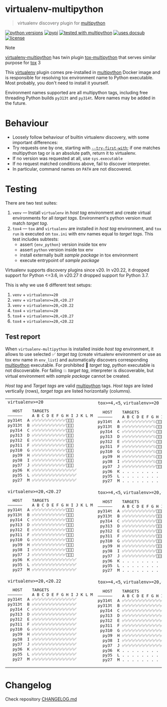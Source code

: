 # virtualenv-multipython
> virtualenv discovery plugin for [multipython](https://github.com/makukha/multipython)

[![python versions](https://img.shields.io/pypi/pyversions/virtualenv-multipython.svg)](https://pypi.org/project/virtualenv-multipython)
[![pypi](https://img.shields.io/pypi/v/virtualenv-multipython.svg#v0.4.0)](https://pypi.python.org/pypi/virtualenv-multipython)
[![tested with multipython](https://img.shields.io/badge/tested_with-multipython-x)](https://github.com/makukha/multipython)
[![uses docsub](https://img.shields.io/badge/uses-docsub-royalblue)
](https://github.com/makukha/docsub)
[![license](https://img.shields.io/github/license/makukha/virtualenv-multipython.svg)](https://github.com/makukha/virtualenv-multipython/blob/main/LICENSE)

> [!NOTE]
> [virtualenv-multipython]() has twin plugin [tox-multipython](https://github.com/makukha/tox-multipython) that serves similar purpose for [tox](https://tox.wiki) 3

This [virtualenv](https://virtualenv.pypa.io) plugin comes pre-installed in [multipython](https://hub.docker.com/r/makukha/multipython) Docker image and is responsible for resolving tox environment name to Python executable. Most probably, you don't need to install it yourself.

Environment names supported are all multipython tags, including free threading Python builds `py313t` and `py314t`. More names may be added in the future.

# Behaviour

* Loosely follow behaviour of builtin virtualenv discovery, with some important differences:
* Try requests one by one, starting with [`--try-first-with`](https://virtualenv.pypa.io/en/latest/cli_interface.html#try-first-with); if one matches multipython tag or is an absolute path, return it to virtualenv.
* If no version was requested at all, use `sys.executable`
* If no request matched conditions above, fail to discover interpreter.
* In particular, command names on `PATH` are not discovered.

# Testing

There are two test suites:

1. `venv` — Install `virtualenv` in *host tag* environment and create virtual environments for all *target tags*. Environment's python version must match *target tag*.
2. `tox4` — `tox` and `virtualenv` are installed in *host tag* environment, and `tox run` is executed on `tox.ini` with env names equal to *target tags*. This test includes subtests:
    - assert `{env_python}` version inside tox env
    - assert `python` version inside tox env
    - install externally built *sample package* in tox environment
    - execute entrypoint of *sample package*

Virtualenv supports discovery plugins since v20. In v20.22, it dropped support for Python <=3.6, in v20.27 it dropped support for Python 3.7.

This is why we use 6 different test setups:

1. `venv` + `virtualenv>=20`
1. `venv` + `virtualenv>=20,<20.27`
1. `venv` + `virtualenv>=20,<20.22`
1. `tox4` + `virtualenv>=20`
1. `tox4` + `virtualenv>=20,<20.27`
1. `tox4` + `virtualenv>=20,<20.22`

## Test report

When `virtualenv-multipython` is installed inside *host tag* environment, it allows to use selected ✅ *target tag* (create virtualenv environment or use as tox env name in `env_list`) and automatically discovers corresponding [multipython](https://github.com/makukha/multipython) executable. For prohibited 🚫️ *target tag*, python executable is not discoverable. For failing 💥 *target tag*, interpreter is discoverable, but virtual environment with *sample package* cannot be created.

*Host tag* and *Target tags* are valid [multipython](https://hub.docker.com/r/makukha/multipython) tags. *Host tags* are listed vertically (rows), *target tags* are listed horizontally (columns).

<table>
<tbody>

<tr>

<td>
<code>virtualenv>=20</code>
<!-- docsub: begin -->
<!-- docsub: x pretty venv-v__ -->
<!-- docsub: lines after 1 upto -1 -->
<pre>
  HOST    TARGETS
——————    A B C D E F G H I J K L M
py314t  A ✅✅✅✅✅✅✅✅✅✅🚫🚫🚫
py313t  B ✅✅✅✅✅✅✅✅✅✅🚫🚫🚫
 py314  C ✅✅✅✅✅✅✅✅✅✅🚫🚫🚫
 py313  D ✅✅✅✅✅✅✅✅✅✅🚫🚫🚫
 py312  E ✅✅✅✅✅✅✅✅✅✅🚫🚫🚫
 py311  F ✅✅✅✅✅✅✅✅✅✅🚫🚫🚫
 py310  G ✅✅✅✅✅✅✅✅✅✅🚫🚫🚫
  py39  H ✅✅✅✅✅✅✅✅✅✅🚫🚫🚫
  py38  I ✅✅✅✅✅✅✅✅✅✅🚫🚫🚫
  py37  J ✅✅✅✅✅✅✅✅✅✅🚫🚫🚫
  py36  K ✅✅✅✅✅✅✅✅✅✅✅✅✅
  py35  L ✅✅✅✅✅✅✅✅✅✅✅✅✅
  py27  M ✅✅✅✅✅✅✅✅✅✅✅✅✅
</pre>
<!-- docsub: end -->
</td>

<td>
<code>tox>=4,<5</code>, <code>virtualenv>=20</code>
<!-- docsub: begin -->
<!-- docsub: x pretty tox4-v__ -->
<!-- docsub: lines after 1 upto -1 -->
<pre>
  HOST    TARGETS
——————    A B C D E F G H I J K L M
py314t  A ✅✅✅✅✅✅✅✅✅💥🚫🚫🚫
py313t  B ✅✅✅✅✅✅✅✅✅💥🚫🚫🚫
 py314  C ✅✅✅✅✅✅✅✅✅💥🚫🚫🚫
 py313  D ✅✅✅✅✅✅✅✅✅💥🚫🚫🚫
 py312  E ✅✅✅✅✅✅✅✅✅💥🚫🚫🚫
 py311  F ✅✅✅✅✅✅✅✅✅💥🚫🚫🚫
 py310  G ✅✅✅✅✅✅✅✅✅💥🚫🚫🚫
  py39  H ✅✅✅✅✅✅✅✅✅💥🚫🚫🚫
  py38  I ✅✅✅✅✅✅✅✅✅💥🚫🚫🚫
  py37  J ✅✅✅✅✅✅✅✅✅✅🚫🚫🚫
  py36  K . . . . . . . . . . . . .
  py35  L . . . . . . . . . . . . .
  py27  M . . . . . . . . . . . . .
</pre>
<!-- docsub: end -->
</td>

</tr>

<tr>

<td>
<code>virtualenv>=20,<20.27</code>
<!-- docsub: begin -->
<!-- docsub: x pretty venv-v27 -->
<!-- docsub: lines after 1 upto -1 -->
<pre>
  HOST    TARGETS
——————    A B C D E F G H I J K L M
py314t  A ✅✅✅✅✅✅✅✅✅✅🚫🚫🚫
py313t  B ✅✅✅✅✅✅✅✅✅✅🚫🚫🚫
 py314  C ✅✅✅✅✅✅✅✅✅✅🚫🚫🚫
 py313  D ✅✅✅✅✅✅✅✅✅✅🚫🚫🚫
 py312  E ✅✅✅✅✅✅✅✅✅✅🚫🚫🚫
 py311  F ✅✅✅✅✅✅✅✅✅✅🚫🚫🚫
 py310  G ✅✅✅✅✅✅✅✅✅✅🚫🚫🚫
  py39  H ✅✅✅✅✅✅✅✅✅✅🚫🚫🚫
  py38  I ✅✅✅✅✅✅✅✅✅✅🚫🚫🚫
  py37  J ✅✅✅✅✅✅✅✅✅✅🚫🚫🚫
  py36  K ✅✅✅✅✅✅✅✅✅✅✅✅✅
  py35  L ✅✅✅✅✅✅✅✅✅✅✅✅✅
  py27  M ✅✅✅✅✅✅✅✅✅✅✅✅✅
</pre>
<!-- docsub: end -->
</td>

<td>
<code>tox>=4,<5</code>, <code>virtualenv>=20,<20.27</code>
<!-- docsub: begin -->
<!-- docsub: x pretty tox4-v27 -->
<!-- docsub: lines after 1 upto -1 -->
<pre>
  HOST    TARGETS
——————    A B C D E F G H I J K L M
py314t  A ✅✅✅✅✅✅✅✅✅✅🚫🚫🚫
py313t  B ✅✅✅✅✅✅✅✅✅✅🚫🚫🚫
 py314  C ✅✅✅✅✅✅✅✅✅✅🚫🚫🚫
 py313  D ✅✅✅✅✅✅✅✅✅✅🚫🚫🚫
 py312  E ✅✅✅✅✅✅✅✅✅✅🚫🚫🚫
 py311  F ✅✅✅✅✅✅✅✅✅✅🚫🚫🚫
 py310  G ✅✅✅✅✅✅✅✅✅✅🚫🚫🚫
  py39  H ✅✅✅✅✅✅✅✅✅✅🚫🚫🚫
  py38  I ✅✅✅✅✅✅✅✅✅✅🚫🚫🚫
  py37  J ✅✅✅✅✅✅✅✅✅✅🚫🚫🚫
  py36  K . . . . . . . . . . . . .
  py35  L . . . . . . . . . . . . .
  py27  M . . . . . . . . . . . . .
</pre>
<!-- docsub: end -->
</td>

</tr>

<tr>

<td>
<code>virtualenv>=20,<20.22</code>
<!-- docsub: begin -->
<!-- docsub: x pretty venv-v22 -->
<!-- docsub: lines after 1 upto -1 -->
<pre>
  HOST    TARGETS
——————    A B C D E F G H I J K L M
py314t  A ✅✅✅✅✅✅✅✅✅✅✅✅✅
py313t  B ✅✅✅✅✅✅✅✅✅✅✅✅✅
 py314  C ✅✅✅✅✅✅✅✅✅✅✅✅✅
 py313  D ✅✅✅✅✅✅✅✅✅✅✅✅✅
 py312  E ✅✅✅✅✅✅✅✅✅✅✅✅✅
 py311  F ✅✅✅✅✅✅✅✅✅✅✅✅✅
 py310  G ✅✅✅✅✅✅✅✅✅✅✅✅✅
  py39  H ✅✅✅✅✅✅✅✅✅✅✅✅✅
  py38  I ✅✅✅✅✅✅✅✅✅✅✅✅✅
  py37  J ✅✅✅✅✅✅✅✅✅✅✅✅✅
  py36  K ✅✅✅✅✅✅✅✅✅✅✅✅✅
  py35  L ✅✅✅✅✅✅✅✅✅✅✅✅✅
  py27  M ✅✅✅✅✅✅✅✅✅✅✅✅✅
</pre>
<!-- docsub: end -->
</td>

<td>
<code>tox>=4,<5</code>, <code>virtualenv>=20,<20.22</code>
<!-- docsub: begin -->
<!-- docsub: x pretty tox4-v22 -->
<!-- docsub: lines after 1 upto -1 -->
<pre>
  HOST    TARGETS
——————    A B C D E F G H I J K L M
py314t  A ✅✅✅✅✅✅✅✅✅✅✅✅✅
py313t  B ✅✅✅✅✅✅✅✅✅✅✅✅✅
 py314  C ✅✅✅✅✅✅✅✅✅✅✅✅✅
 py313  D ✅✅✅✅✅✅✅✅✅✅✅✅✅
 py312  E ✅✅✅✅✅✅✅✅✅✅✅✅✅
 py311  F ✅✅✅✅✅✅✅✅✅✅✅✅✅
 py310  G ✅✅✅✅✅✅✅✅✅✅✅✅✅
  py39  H ✅✅✅✅✅✅✅✅✅✅✅✅✅
  py38  I ✅✅✅✅✅✅✅✅✅✅✅✅✅
  py37  J ✅✅✅✅✅✅✅✅✅✅✅✅✅
  py36  K . . . . . . . . . . . . .
  py35  L . . . . . . . . . . . . .
  py27  M . . . . . . . . . . . . .
</pre>
<!-- docsub: end -->
</td>

</tr>

</tbody>
</table>


# Changelog

Check repository [CHANGELOG.md](https://github.com/makukha/virtualenv-multipython/tree/main/CHANGELOG.md)
